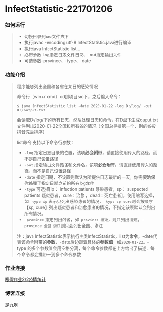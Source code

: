 # InfectStatistic-221701206

### 如何运行

> * 切换目录到src文件夹下
> * 执行javac -encoding utf-8 InfectStatistic.java进行编译
> * 执行java InfectStatistic list...
> * 必带参数-log指定日志文件目录、-out指定输出文件
> * 可选参数-province、-type、-date

### 功能介绍

>程序能够列出全国和各省在某日的感染情况
>
>命令行（win+r cmd）cd到项目src下，之后输入命令：
>
>```
>$ java InfectStatistic list -date 2020-01-22 -log D:/log/ -out D:/output.txt
>```
>
>会读取D:/log/下的所有日志，然后处理日志和命令，在D盘下生成ouput.txt文件列出2020-01-22全国和所有省的情况（全国总是排第一个，别的省按拼音先后排序）
>
>list命令 支持以下命令行参数：
>
>- `-log` 指定日志目录的位置，该项**必会附带**，请直接使用传入的路径，而不是自己设置路径
>- `-out` 指定输出文件路径和文件名，该项**必会附带**，请直接使用传入的路径，而不是自己设置路径
>- `-date` 指定日期，不设置则默认为所提供日志最新的一天。你需要确保你处理了指定日期之前的所有log文件
>- `-type` 可选择[ip： infection patients 感染患者，sp： suspected patients 疑似患者，cure：治愈 ，dead：死亡患者]，使用缩写选择，如 `-type ip` 表示只列出感染患者的情况，`-type sp cure`则会按顺序【sp, cure】列出疑似患者和治愈患者的情况，不指定该项默认会列出所有情况。
>- `-province` 指定列出的省，如`-province 福建`，则只列出福建，`-province 全国 浙江`则只会列出全国、浙江
>
>注：java InfectStatistic表示执行主类InfectStatistic，list为**命令**，-date代表该命令附带的**参数**，-date后边跟着具体的**参数值**，如`2020-01-22`。-type 的多个参数值会用空格分离，每个命令参数都在上方给出了描述，每个命令都会携带一到多个命令参数

### 作业连接

[寒假作业2/2疫情统计](https://edu.cnblogs.com/campus/fzu/2020SpringW/homework/10281)

### 博客连接

[是九啊](https://www.cnblogs.com/FZU-mjy/)

